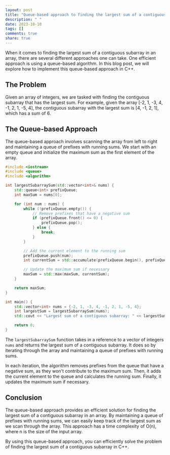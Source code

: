 ```yaml
---
layout: post
title: "Queue-based approach to finding the largest sum of a contiguous subarray in C++"
description: " "
date: 2023-10-10
tags: []
comments: true
share: true
---
```


When it comes to finding the largest sum of a contiguous subarray in an array, there are several different approaches one can take. One efficient approach is using a queue-based algorithm. In this blog post, we will explore how to implement this queue-based approach in C++.

## The Problem

Given an array of integers, we are tasked with finding the contiguous subarray that has the largest sum. For example, given the array [-2, 1, -3, 4, -1, 2, 1, -5, 4], the contiguous subarray with the largest sum is [4, -1, 2, 1], which has a sum of 6.

## The Queue-based Approach

The queue-based approach involves scanning the array from left to right and maintaining a queue of prefixes with running sums. We start with an empty queue and initialize the maximum sum as the first element of the array.

```cpp
#include <iostream>
#include <queue>
#include <algorithm>

int largestSubarraySum(std::vector<int>& nums) {
    std::queue<int> prefixQueue;
    int maxSum = nums[0];

    for (int num : nums) {
        while (!prefixQueue.empty()) {
            // Remove prefixes that have a negative sum
            if (prefixQueue.front() <= 0) {
                prefixQueue.pop();
            } else {
                break;
            }
        }

        // Add the current element to the running sum
        prefixQueue.push(num);
        int currentSum = std::accumulate(prefixQueue.begin(), prefixQueue.end(), 0);

        // Update the maximum sum if necessary
        maxSum = std::max(maxSum, currentSum);
    }

    return maxSum;
}

int main() {
    std::vector<int> nums = {-2, 1, -3, 4, -1, 2, 1, -5, 4};
    int largestSum = largestSubarraySum(nums);
    std::cout << "Largest sum of a contiguous subarray: " << largestSum << std::endl;

    return 0;
}
```

The `largestSubarraySum` function takes in a reference to a vector of integers `nums` and returns the largest sum of a contiguous subarray. It does so by iterating through the array and maintaining a queue of prefixes with running sums. 

In each iteration, the algorithm removes prefixes from the queue that have a negative sum, as they won't contribute to the maximum sum. Then, it adds the current element to the queue and calculates the running sum. Finally, it updates the maximum sum if necessary.

## Conclusion

The queue-based approach provides an efficient solution for finding the largest sum of a contiguous subarray in an array. By maintaining a queue of prefixes with running sums, we can easily keep track of the largest sum as we scan through the array. This approach has a time complexity of O(n), where n is the size of the input array.

By using this queue-based approach, you can efficiently solve the problem of finding the largest sum of a contiguous subarray in C++.